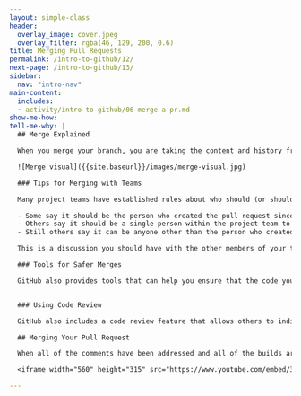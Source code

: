 ```yaml
---
layout: simple-class
header:
  overlay_image: cover.jpeg
  overlay_filter: rgba(46, 129, 200, 0.6)
title: Merging Pull Requests
permalink: /intro-to-github/12/
next-page: /intro-to-github/13/
sidebar:
  nav: "intro-nav"
main-content:
  includes:
  - activity/intro-to-github/06-merge-a-pr.md
show-me-how:
tell-me-why: |
  ## Merge Explained

  When you merge your branch, you are taking the content and history from the branch you created and adding it to the content and history of the `master` branch.

  ![Merge visual]({{site.baseurl}}/images/merge-visual.jpg)

  ### Tips for Merging with Teams

  Many project teams have established rules about who should (or shouldn't) merge a pull request:

  - Some say it should be the person who created the pull request since they will be the ones to deal with any issues resulting from the merge.
  - Others say it should be a single person within the project team to ensure consistency.
  - Still others say it can be anyone other than the person who created the pull request.

  This is a discussion you should have with the other members of your team.

  ### Tools for Safer Merges

  GitHub also provides tools that can help you ensure that the code you are merging is safe! For example, this repository uses continuous integration to validate the syntax in your file and it uses protected branches to prevent you from merging the branch if your file contains errors. We will spend more time on these features in another class!


  ### Using Code Review

  GitHub also includes a code review feature that allows others to indicate they have looked over the code and either **Approve** it or **Request Changes**.

  ## Merging Your Pull Request

  When all of the comments have been addressed and all of the builds are passing, you are ready to merge your pull request. This video will show you how easy it is:

  <iframe width="560" height="315" src="https://www.youtube.com/embed/3MUmLHHxSqE" frameborder="0" allowfullscreen></iframe>

---
```

